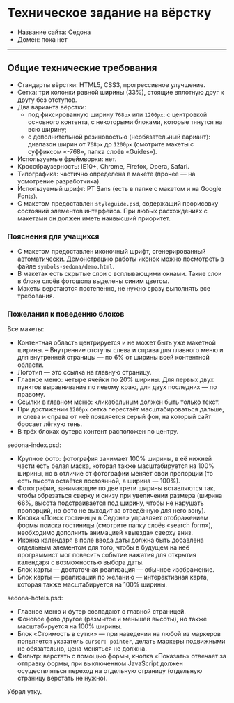 ﻿# Техническое задание на вёрстку

* Название сайта: Седона
* Домен: пока нет

---

## Общие технические требования

- Стандарты вёрстки: HTML5, CSS3, прогрессивное улучшение.
- Сетка: три колонки равной ширины (33%), стоящие вплотную друг к другу без отступов.
- Два варианта вёрстки:
	- под фиксированную ширину `768px` или `1200px`: с центровкой основного контента, с некоторыми блоками, которые тянутся на всю ширину;
	- с дополнительной резиновостью (необязательный вариант): диапазон ширин от `768px` до `1200px` (смотрите макеты с суффиксом «-768», папка слоёв «Guides»).
- Используемые фреймворки: нет.
- Кроссбраузерность: IE10+, Chrome, Firefox, Opera, Safari.
- Типографика: частично определена в макете (прочее — на усмотрение разработчика).
- Используемый шрифт: PT Sans (есть в папке с макетом и на Google Fonts).
- С макетом предоставлен `styleguide.psd`, содержащий прорисовку состояний элементов интерфейса. При любых расхождениях с макетами он должен иметь наивысший приоритет.

### Пояснения для учащихся

- С макетом предоставлен иконочный шрифт, сгенерированный [автоматически](http://fontello.com). Демонстрацию работы иконок можно посмотреть в файле `symbols-sedona/demo.html`.
- В макетах есть скрытые слои с всплывающими окнами. Такие слои в блоке слоёв фотошопа выделены синим цветом.
- Макеты верстаются постепенно, не нужно сразу выполнять все требования.

### Пожелания к поведению блоков

Все макеты:

- Контентная область центрируется и не может быть уже макетной ширины.
– Внутренние отступы слева и справа для главного меню и для внутренней страницы — по 6% от ширины всей контентной области.
- Логотип — это ссылка на главную страницу.
- Главное меню: четыре ячейки по 20% ширины. Для первых двух пунктов выравнивание по левому краю, для двух последних — по правому.
- Ссылки в главном меню: кликабельным должен быть только текст.
- При достижении `1200px` сетка перестаёт масштабироваться дальше, и слева и справа от неё появляется серый фон, на который сайт бросает лёгкую тень.
- В трёх блоках футера контент расположен по центру.

sedona-index.psd:

- Крупное фото: фотография занимает 100% ширины, в её нижней части есть белая маска, которая также масштабируется на 100% ширины, но в отличие от фотографии меняет свои пропорции (то есть высота остаётся постоянной, а ширина — 100%).
- Фотографии, занимающие по две трети ширины вставляются так, чтобы обрезаться сверху и снизу при увеличении размера (ширина 66%, высота подстраивается под ширину, чтобы не нарушать пропорций, но фото не выходит за отведённую для него зону).
- Кнопка «Поиск гостиницы в Седоне» управляет отображением формы поиска гостиницы (смотрите папку слоёв «search form»), необходимо дополнить анимацией «выезда» сверху вниз.
- Иконка календаря в поле ввода даты должна быть добавлена отдельным элементом для того, чтобы в будущем на неё программист мог повесить событие нажатия для открытия календаря с возможностью выбора даты.
- Блок карты — достаточная реализация — обычное изображение.
- Блок карты — реализация по желанию — интерактивная карта, которая также масштабируется на 100% ширины.

sedona-hotels.psd:

- Главное меню и футер совпадают с главной страницей.
- Фоновое фото другое (размытое и меньшей высоты), но также масштабируется на 100% ширины.
- Блок «Стоимость в сутки» — при наведении на любой из маркеров появляется указатель `cursor: pointer`, делать маркеры подвижными не обязательно, цена меняться не должна.
- Фильтр: верстать с помощью формы, кнопка «Показать» отвечает за отправку формы, при выключенном JavaScript должен осуществляться переход на отдельную страницу (отдельную страницу верстать не нужно).

Убрал утку.
